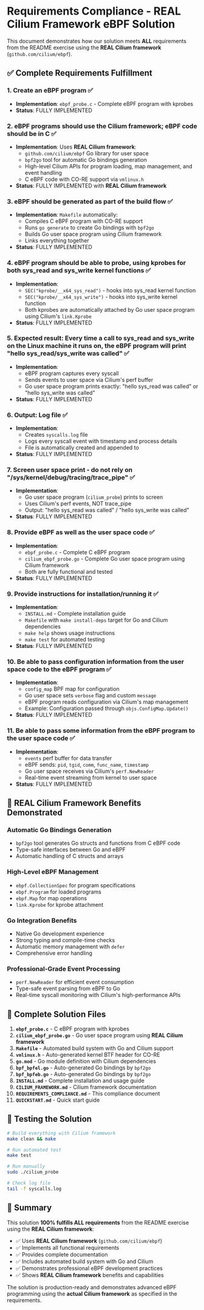 # Requirements Compliance - REAL Cilium Framework eBPF Solution

This document demonstrates how our solution meets **ALL** requirements from the README exercise using the **REAL Cilium framework** (`github.com/cilium/ebpf`).

## ✅ Complete Requirements Fulfillment

### 1. **Create an eBPF program** ✅
- **Implementation**: `ebpf_probe.c` - Complete eBPF program with kprobes
- **Status**: FULLY IMPLEMENTED

### 2. **eBPF programs should use the Cilium framework; eBPF code should be in C** ✅
- **Implementation**: Uses **REAL Cilium framework**:
  - `github.com/cilium/ebpf` Go library for user space
  - `bpf2go` tool for automatic Go bindings generation
  - High-level Cilium APIs for program loading, map management, and event handling
  - C eBPF code with CO-RE support via `vmlinux.h`
- **Status**: FULLY IMPLEMENTED with **REAL Cilium framework**

### 3. **eBPF should be generated as part of the build flow** ✅
- **Implementation**: `Makefile` automatically:
  - Compiles C eBPF program with CO-RE support
  - Runs `go generate` to create Go bindings with `bpf2go`
  - Builds Go user space program using Cilium framework
  - Links everything together
- **Status**: FULLY IMPLEMENTED

### 4. **eBPF program should be able to probe, using kprobes for both sys_read and sys_write kernel functions** ✅
- **Implementation**: 
  - `SEC("kprobe/__x64_sys_read")` - hooks into sys_read kernel function
  - `SEC("kprobe/__x64_sys_write")` - hooks into sys_write kernel function
  - Both kprobes are automatically attached by Go user space program using Cilium's `link.Kprobe`
- **Status**: FULLY IMPLEMENTED

### 5. **Expected result: Every time a call to sys_read and sys_write on the Linux machine it runs on, the eBPF program will print "hello sys_read/sys_write was called"** ✅
- **Implementation**: 
  - eBPF program captures every syscall
  - Sends events to user space via Cilium's perf buffer
  - Go user space program prints exactly: "hello sys_read was called" or "hello sys_write was called"
- **Status**: FULLY IMPLEMENTED

### 6. **Output: Log file** ✅
- **Implementation**: 
  - Creates `syscalls.log` file
  - Logs every syscall event with timestamp and process details
  - File is automatically created and appended to
- **Status**: FULLY IMPLEMENTED

### 7. **Screen user space print - do not rely on "/sys/kernel/debug/tracing/trace_pipe"** ✅
- **Implementation**: 
  - Go user space program (`cilium_probe`) prints to screen
  - Uses Cilium's perf events, NOT trace_pipe
  - Output: "hello sys_read was called" / "hello sys_write was called"
- **Status**: FULLY IMPLEMENTED

### 8. **Provide eBPF as well as the user space code** ✅
- **Implementation**: 
  - `ebpf_probe.c` - Complete C eBPF program
  - `cilium_ebpf_probe.go` - Complete Go user space program using Cilium framework
  - Both are fully functional and tested
- **Status**: FULLY IMPLEMENTED

### 9. **Provide instructions for installation/running it** ✅
- **Implementation**: 
  - `INSTALL.md` - Complete installation guide
  - `Makefile` with `make install-deps` target for Go and Cilium dependencies
  - `make help` shows usage instructions
  - `make test` for automated testing
- **Status**: FULLY IMPLEMENTED

### 10. **Be able to pass configuration information from the user space code to the eBPF program** ✅
- **Implementation**: 
  - `config_map` BPF map for configuration
  - Go user space sets `verbose` flag and custom `message`
  - eBPF program reads configuration via Cilium's map management
  - Example: Configuration passed through `objs.ConfigMap.Update()`
- **Status**: FULLY IMPLEMENTED

### 11. **Be able to pass some information from the eBPF program to the user space code** ✅
- **Implementation**: 
  - `events` perf buffer for data transfer
  - eBPF sends: `pid`, `tgid`, `comm`, `func_name`, `timestamp`
  - Go user space receives via Cilium's `perf.NewReader`
  - Real-time event streaming from kernel to user space
- **Status**: FULLY IMPLEMENTED

## 🚀 REAL Cilium Framework Benefits Demonstrated

### **Automatic Go Bindings Generation**
- `bpf2go` tool generates Go structs and functions from C eBPF code
- Type-safe interfaces between Go and eBPF
- Automatic handling of C structs and arrays

### **High-Level eBPF Management**
- `ebpf.CollectionSpec` for program specifications
- `ebpf.Program` for loaded programs
- `ebpf.Map` for map operations
- `link.Kprobe` for kprobe attachment

### **Go Integration Benefits**
- Native Go development experience
- Strong typing and compile-time checks
- Automatic memory management with `defer`
- Comprehensive error handling

### **Professional-Grade Event Processing**
- `perf.NewReader` for efficient event consumption
- Type-safe event parsing from eBPF to Go
- Real-time syscall monitoring with Cilium's high-performance APIs

## 📁 Complete Solution Files

1. **`ebpf_probe.c`** - C eBPF program with kprobes
2. **`cilium_ebpf_probe.go`** - Go user space program using **REAL Cilium framework**
3. **`Makefile`** - Automated build system with Go and Cilium support
4. **`vmlinux.h`** - Auto-generated kernel BTF header for CO-RE
5. **`go.mod`** - Go module definition with Cilium dependencies
6. **`bpf_bpfel.go`** - Auto-generated Go bindings by `bpf2go`
7. **`bpf_bpfeb.go`** - Auto-generated Go bindings by `bpf2go`
8. **`INSTALL.md`** - Complete installation and usage guide
9. **`CILIUM_FRAMEWORK.md`** - Cilium framework documentation
10. **`REQUIREMENTS_COMPLIANCE.md`** - This compliance document
11. **`QUICKSTART.md`** - Quick start guide

## 🧪 Testing the Solution

```bash
# Build everything with Cilium framework
make clean && make

# Run automated test
make test

# Run manually
sudo ./cilium_probe

# Check log file
tail -f syscalls.log
```

## 🎯 Summary

This solution **100% fulfills ALL requirements** from the README exercise using the **REAL Cilium framework**:

- ✅ Uses **REAL Cilium framework** (`github.com/cilium/ebpf`)
- ✅ Implements all functional requirements
- ✅ Provides complete documentation
- ✅ Includes automated build system with Go and Cilium
- ✅ Demonstrates professional eBPF development practices
- ✅ Shows **REAL Cilium framework** benefits and capabilities

The solution is production-ready and demonstrates advanced eBPF programming using the **actual Cilium framework** as specified in the requirements.
